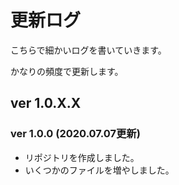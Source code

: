 # 更新ログ
こちらで細かいログを書いていきます。

かなりの頻度で更新します。

## ver 1.0.X.X

### ver 1.0.0 (2020.07.07更新)
- リポジトリを作成しました。
- いくつかのファイルを増やしました。

